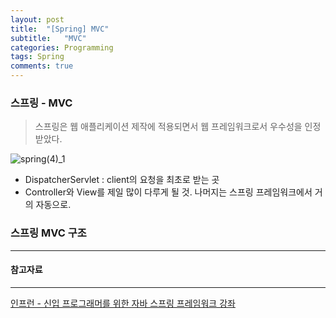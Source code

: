 ```yaml
---
layout: post
title:  "[Spring] MVC"
subtitle:   "MVC"
categories: Programming
tags: Spring
comments: true
---
```


### 스프링 - MVC

>  스프링은 웹 애플리케이션 제작에 적용되면서 웹 프레임워크로서 우수성을 인정받았다.





![spring(4)_1](https://hanareum95.github.io/assets/img/spring/spring(4)_1.JPG)

- DispatcherServlet : client의 요청을 최초로 받는 곳
- Controller와 View를 제일 많이 다루게 될 것. 나머지는 스프링 프레임워크에서 거의 자동으로.









### 스프링 MVC 구조 

------









#### 참고자료

---

[인프런 - 신입 프로그래머를 위한 자바 스프링 프레임워크 강좌 ](https://www.inflearn.com/course/%EC%9E%90%EB%B0%94-%EC%8A%A4%ED%94%84%EB%A7%81-%EA%B0%95%EC%A2%8C/)